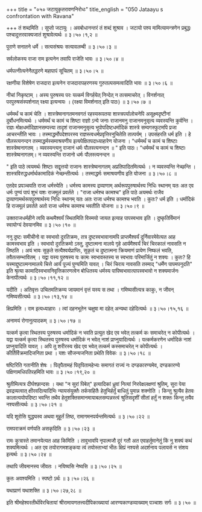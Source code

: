 +++
title = "०५० जटायुकृतरावणनिरोधः"
title_english = "050 Jataayu s confrontation with Ravana"

+++
तं शब्दमिति । सुप्तो जटायुः । अवबोधानन्तरं तं शब्दं शुश्राव । जटायो पश्य मामित्यामन्त्रणेन प्रबुद्धः पश्चादुत्तरवाक्यजातं शुश्रावेत्यर्थः  ॥  ३।५०।१,२ ॥   

  

पुराणे सनातने धर्मे । सत्यसंश्रयः सत्यावलम्बी  ॥  ३।५०।३ ॥   

  

सर्वलोकस्य राजा राम इत्यनेन तवापि राजेति भावः  ॥  ३।५०।४ ॥   

  

धर्मपत्नीत्यनेनैतद्धरणे महापापं सूचितम्  ॥  ३।५०।५ ॥   

  

रक्षणीया विशेषेण राजदारा इत्यनेन राजदारापहरणस्य गुरुतल्पसमत्वादिति भावः  ॥  ३।५०।६ ॥   

  

नीचां निकृष्टाम् । अस्य पुरुषस्य परः यत्कर्म विगर्हयेत् निन्देत् न तत्समाचरेत् । विनर्शनात् परपुरुषसंस्पर्शनात् रक्ष्या इत्यन्वयः । (रक्ष्या विमर्शनात् इति पाठः)  ॥  ३।५०।७ ॥   

  

धर्ममर्थं च कामं चेति । शास्त्रेष्वनागतमनवगतं रहस्यरूपतया शास्त्रपर्यालोचनेपि असूक्ष्मदृष्टीनां दुर्बोधनमित्यर्थः । धर्ममर्थं च कामं च शिष्टा राज्ञो ऽन्ये जनाः राजानमनु राजानमनुसृत्य व्यवस्यन्ति कुर्वन्ति । राज्ञः मोक्षधर्मादिज्ञानसम्पत्त्या तादृशं राजानमनुसृत्य भूपोपदिष्टधर्मादिकं शास्त्रे सम्यगस्फुटमपि प्रजा आचरन्तीति भावः । तस्माद्धर्मोपदेशपरस्य राज्ञस्त्वधर्मप्रवृत्तिरनुचितेति तात्पर्यम् । उपसंहरति धर्म इति । हे पौलस्त्यनन्दन तस्माद्धर्मस्समाश्रयणीय इत्यपेक्षितपदाध्याहारेण योजना । "धर्ममर्थं च कामं च शिष्टाः शास्त्रेष्वनागतम् । व्यवस्यन्त्यनु राजानं धर्मः पौलस्त्यनन्दन  ॥ " इति पाठः। "धर्ममर्थं च कामं च शिष्टाः शास्त्रेष्वनागतम्। न व्यवस्यन्ति राजानो धर्मः पौलस्त्यनन्दन ॥   

" इति पाठे त्वयमर्थः शिष्टाः सद्वृत्तयो राजानः शास्त्रेष्वनागतम् अप्रतिपादितमित्यर्थः । न व्यवस्यन्ति नेच्छन्ति । शास्त्रविरुद्धधर्मार्थकामादिकं नेच्छन्तीत्यर्थः । तस्माद्धर्मः समाश्रयणीय इति योजना  ॥  ३।५०।८ ॥   

  

एतदेव प्रपञ्चयति राजा धर्मस्येति । धर्मस्य कामस्य द्रव्याणाम् अर्थरूपपुरुषार्थस्य निधिः स्थानम् यतः अत एव धर्मः पुण्यं पापं शुभं यशः राजमूलं प्रवर्तते । "राजा धर्मश्च कामश्च" इति पाठे अयमर्थः राजैव द्रव्याणामर्थरूपपुरुषार्थस्य निधिः स्थानम् यतः अतः राजा धर्मश्च कामश्च भवति । कुतः? धर्म इति । धर्मादिकं हि राजमूलं प्रवर्तते अतो राजा धर्मश्च कामश्च भवतीति योजना  ॥  ३।५०।९ ॥   

  

उक्तराजधर्महीने त्वयि कथमैश्वर्यं स्थितमिति विस्मयो जायत इत्याह पापस्वभाव इति । दुष्कृतिर्विमानं स्वायोग्यं देवयानमिव  ॥  ३।५०।१० ॥   

  

ननु दुष्टः समीचीनो वा स्वभावो दुरतिक्रमः, तत्र दुष्टस्वभावानामपि प्राप्तमैश्वर्यं दुर्निवारमेवेत्यत आह कामस्वभाव इति । स्वभावो दुरतिक्रमो ऽस्तु, दुष्टात्मना मालये गृहे आर्यमैश्वर्यं चिरं चिरकालं नावसति न तिष्ठति । अयं भावः सुकृते सत्यैश्वर्यप्राप्तिः, सुकृतं च दुष्टात्मना क्रियमाणं प्रायेण निष्फलं भवति, तवैतत्सम्भावितम् । यद्वा यस्य पुरुषस्य यः कामः स्वभावस्तस्य स स्वभावः परिमार्जितुं न शक्यः । कुतः? हि यस्माद्दुष्टात्मनामालये चित्ते आर्यं पूज्यं पुण्यमिति यावत् । चिरं चिराय नावसति तस्माद् "धर्मेण पापमपनुदति" इति श्रृत्या कामादिस्वभावनिवृत्तिकारणत्वेन बोधितस्य धर्मस्य पापिष्वभावात्पापस्वभावो न शक्यमार्जनः केनापीत्यर्थः  ॥  ३।५०।११,१२ ॥   

  

यदीति । अतिवृत्तः उचितमतिक्रम्य जायमानं वृत्तं यस्य स तथा । गमिष्यसीत्यत्र काकुः, न जीवन् गमिष्यसीत्यर्थः  ॥  ३।५०।१३,१४ ॥   

  

क्षिप्रमिति । राम इत्यध्याहारः । त्वां दहनभूतेन चक्षुषा मा दहेत् अन्यथा दहेदित्यर्थः  ॥  ३।५०।१५,१६ ॥   

  

अनामयं रोगानुत्पादकम्  ॥  ३।५०।१७ ॥   

  

यत्कर्म कृत्वा स्थितस्य पुरुषस्य धर्मादिकं न भवति प्रत्युत खेद एव भवेत् तत्कर्म कः समाचरेत् न कोपीत्यर्थः । यद्वा यत्कर्म कृत्वा स्थितस्य पुरुषस्य धर्मादिकं न भवेत् नाशं प्राप्नुयादित्यर्थः । यत्कर्मकरणेन धर्मादिकं नाशं प्राप्नुयादिति यावत् । अपि तु शरीरस्य खेद एव भवेत् तत्कर्म कस्समाचरेत् न कोपीत्यर्थः । कीर्तिर्विक्रमादिजनिता प्रथा । यशः सौजन्यजनिता प्रथेति विवेकः  ॥  ३।५०।१८ ॥   

  

षष्टिरिति गतानीति शेषः । पितृपैतामहं पितृपितामहेभ्यः समागतं राज्यं नः दण्डकारण्यमेव, दण्डकारण्ये पक्षिणामधिपतिरहमिति भावः  ॥  ३।५०।१९,२० ॥   

  

श्रुतीमित्यत्र दीर्घश्छान्दसः । यथा "न सुरां पिबेत्" इत्यादिकां ध्रुवां नित्यां निरपेक्षलक्षणां श्रुतिम्, सुरा पेया द्रवद्रव्यत्वात् क्षीरवदित्यादिभिः न्यायसंयुक्तैः तर्कसहितैः हेतुभिर्हर्तुं बाधितुं पुमान्न शक्नोति । किन्तु श्रुत्यैव हेतवः कालात्ययोपदिष्टा भवन्ति तथैव हेतुशक्तिसमानमायाबलसम्पन्नस्त्वं श्रुतिसदृशीं सीतां हर्तुं न शक्तः किन्तु तयैव नश्यसीत्यर्थः  ॥  ३।५०।२१ ॥   

  

यदि शूरोसि युद्ध्यस्व अथवा मूहूर्तं तिष्ठ, रामागमनपर्यन्तमित्यर्थः  ॥  ३।५०।२२ ॥   

  

रामपराक्रमं वर्णयति असकृदिति  ॥  ३।५०।२३ ॥   

  

रामः कुत्रास्ते तमानयेत्यत आह किमिति । तावुभावपि नृपात्मजौ दूरं गतौ अत एवाहर्तुमानेतुं किं नु शक्यं कथं शक्यमित्यर्थः । अत एव तयोरागमशङ्कया त्वं तयोस्ताभ्यां भीतः क्षिप्रं नश्यसे अदर्शनाय पलायसे न संशय इत्यर्थः  ॥  ३।५०।२४ ॥   

  

तथापि जीवमानस्य जीवतः । नयिष्यसि नेष्यसि  ॥  ३।५०।२५ ॥   

  

कुतः अवश्यमिति । स्पष्टो ऽर्थः  ॥  ३।५०।२६ ॥   

  

यथाप्राणं यथाशक्ति  ॥  ३।५०।२७,२८ ॥   

  

इति श्रीमहेश्वरतीर्थविरचितायां श्रीरामायणतत्त्वदीपिकाख्यायां आरण्यकाण्डव्याख्याम् पञ्चाशः सर्गः  ॥  ३।५० ॥   

  


